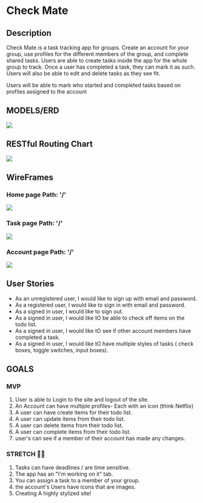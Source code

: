 # Check Mate 

## Description 

Check Mate is a task tracking app for groups. Create an account for your group, use profiles for the different members of the group, and complete shared tasks. Users are able to create tasks inside the app for the whole group to track. Once a user has completed a task, they can mark it as such. Users will also be able to edit and delete tasks as they see fit.

Users will be able to mark who started and completed tasks based on profiles assigned to the account

## MODELS/ERD 

![](https://i.imgur.com/1uAeXrQ.png)

## RESTful Routing Chart

![](https://i.imgur.com/f4TBzbt.png)

## WireFrames

### Home page Path: '/'
![](https://i.imgur.com/oHdSTP2.png)

### Task page Path: '/'
![](https://i.imgur.com/WTNi5KC.png?1)

### Account page Path: '/'
![](https://i.imgur.com/3fm279k.png?1)

## User Stories

*  As an unregistered user, I would like to sign up with email and password.
*  As a registered user, I would like to sign in with email and password.
*  As a signed in user, I would like to sign out.
* As a signed in user, I would like tO be able to check off items on the todo list.
* As a signed in user, I would like tO see if other account members have completed a task.
* As a signed in user, I would like tO have multiple styles of tasks ( check boxes,  toggle switches, input boxes).

## GOALS 

### MVP 

1. User is able to Login to the site and logout of the site.
2. An Account can have multiple profiles- Each with an icon (think Netflix)
3. A user can have create items for their todo list.
4. A user can update items from their todo list.
5. A user can delete items from their todo list.
6. A user can complete items from their todo list.
7. user's can see if a member of their account has made any changes.

### STRETCH 🙆‍♂️

1. Tasks can have deadlines / are time sensitive.
2. The app has an "I'm working on it" tab.
3. You can assign a task to a member of your group.
4. the account's Users have  icons that are images.
5. Creating A highly stylized site!


